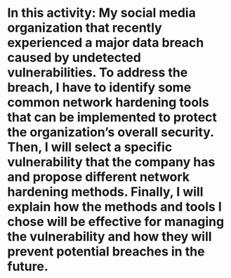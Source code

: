 # In this activity: My social media organization that recently experienced a major data breach caused by undetected vulnerabilities. To address the breach, I have to identify some common network hardening tools that can be implemented to protect the organization’s overall security. Then, I will select a specific vulnerability that the company has and propose different network hardening methods. Finally, I will explain how the methods and tools I chose will be effective for managing the vulnerability and how they will prevent potential breaches in the future. 